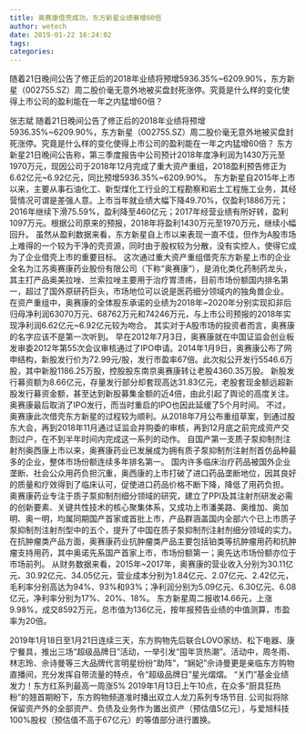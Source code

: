 ```yaml
---
title: 奥赛康借壳成功，东方新星业绩暴增60倍
author: wetech
date: 2019-01-22 16:24:02
tags: 
categories: 
---
```

随着21日晚间公告了修正后的2018年业绩将预增5936.35%~6209.90%，东方新星（002755.SZ）周二股价毫无意外地被买盘封死涨停。究竟是什么样的变化使得上市公司的盈利能在一年之内猛增60倍？
<!-- more -->
张志斌
随着21日晚间公告了修正后的2018年业绩将预增5936.35%~6209.90%，东方新星（002755.SZ）周二股价毫无意外地被买盘封死涨停。究竟是什么样的变化使得上市公司的盈利能在一年之内猛增60倍？
东方新星21日晚间公告称，第三季度报告中公司预计2018年度净利润为1430万元至1970万元，现因公司于2018年12月完成了重大资产重组，2018盈利预告修正为6.62亿元~6.92亿元，同比预增5936.35%~6209.90%。
东方新星自2015年上市以来，主要从事石油化工、新型煤化工行业的工程勘察和岩土工程施工业务，其经营情况可谓是差强人意。上市当年就业绩大幅下降49.70%，仅盈利1886万元；2016年继续下滑75.59%，盈利降至460亿元；2017年经营业绩有所好转，盈利1097万元。根据公司原来的预报，2018年将盈利1430万元至1970万元，继续小幅回升。
虽然从盈利数据来看，东方新星自上市以来表现一直不佳，但作为A股市场上难得的一个较为干净的壳资源，同时由于股权较为分散，没有实控人，使得它成为了企业借壳上市的重要目标。
这次通过重大资产重组借壳东方新星上市的企业全名为江苏奥赛康药业股份有限公司（下称“奥赛康”），是消化类化药制药龙头，其主打产品奥美拉唑、兰索拉唑主要用于治疗胃溃疡，目前市场份额国内排名第一，超过了国外原研药巨头，市场地位可以说是医药细分领域内的独角兽企业。
在资产重组中，奥赛康的全体股东承诺的业绩为2018年~2020年分别实现扣非后归母净利润63070万元、68762万元和74246万元，与上市公司预报的2018年实现净利润6.62亿元~6.92亿元较为吻合。
其实对于A股市场的投资者而言，奥赛康的名字应该不是第一次听到。
早在2012年7月3日，奥赛康就在中国证监会创业板发审委2012年第55次会议审核通过了IPO申请。2014年1月9日，奥赛康公布了网申结构，新股发行价为72.99元/股，发行市盈率67倍。此次拟公开发行5546.6万股，其中新股1186.25万股，控股股东南京奥赛康转让老股4360.35万股。
新股发行募资额为8.66亿元，存量发行部分却套现高达31.83亿元，老股套现金额远超新股发行募资金额，甚至达到新股募集金额的近4倍，由此引起了舆论的高度关注。奥赛康最后取消了IPO发行，而当时重启的IPO也因此延缓了5个月时间。
不过，奥赛康此次借壳东方新星的过程较为顺利。从2018年7月公布重组草案，到通过股东大会，再到2018年11月通过证监会并购委的审核，再到12月底之前完成资产交割过户，在不到半年时间内完成这一系列的动作。
自国产第一支质子泵抑制剂注射剂奥西康上市以来，奥赛康药业已发展成为拥有质子泵抑制剂注射剂首仿品种最多的企业，整体市场份额连续多年排名第一。
国内许多临床治疗药品被国外企业垄断、社会公众用药负担沉重，奥西康的上市打破了进口药品垄断地位，因其良好的质量和疗效得到了临床认可，促使进口药品价格不断下降，降低了用药负担。
奥赛康药业专注于质子泵抑制剂细分领域的研究，建立了PPI及其注射剂研发必需的创新要素、关键共性技术的核心聚集体系，又成功上市潘美路、奥维加、奥加明、奥一明，均属同期国产首家或首批上市，产品群涵盖国内全部六个已上市质子泵抑制剂注射剂型中的五个，提升了中国在质子泵抑制剂注射剂细分领域的实力。
在抗肿瘤类产品方面，奥赛康药业抗肿瘤类产品主要包括铂类等抗肿瘤用药和抗肿瘤支持用药，其中奥诺先系国产首家上市，市场份额第一；奥先达市场份额亦位于市场前列。
从财务数据来看，2015年~2017年，奥赛康的营业收入分别为30.11亿元、30.92亿元、34.05亿元，营业成本分别为1.84亿元、2.07亿元、2.42亿元，毛利率分别高达为94%、93%和93%；净利润分别为5.09亿元、6.30亿元、6.08亿元，净利率分别为17%、20%、18%。
东方新星周二报收14.66元，上涨9.98%，成交8592万元，总市值为136亿元，按年报预告业绩的中值测算，市盈率为20倍。
 
 
2019年1月18日至1月21日连续三天，东方购物先后联合LOVO家纺、松下电器、康宁餐具，推出三场“超级品牌日”活动，一举引发“囤年货热潮”。活动中，周冬雨、林志玲、佘诗曼等三大品牌代言明星纷纷“助阵”，“娴妃”佘诗曼更是亲临东方购物直播间，充分发挥自带流量的特点，令“超级品牌日”星光熠熠。
“关门”基金业绩发力！东方红系列最高一周涨5%
2019年1月13日上午10点，在众多“厨具狂热粉”的翘首期盼下，东方购物频道准时播出双立人龙刀系列专场节目.
公司拟将除保留资产外的全部资产、负债及业务作为置出资产（预估值5亿元），与爱旭科技100%股权（预估值不高于67亿元）的等值部分进行置换。
